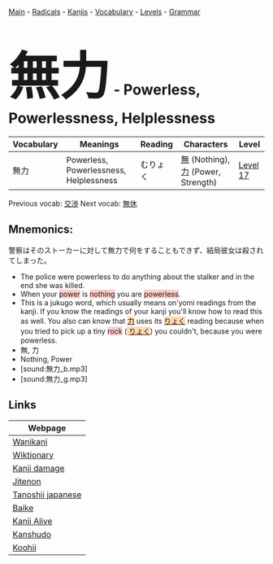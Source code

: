 <style> bigfont {font-size: 100px}</style>
[Main](../README.md) -
[Radicals](../radicals.md) -
[Kanjis](../kanjis.md) -
[Vocabulary](../vocabulary.md) -
[Levels](../levels.md) -
[Grammar](../grammar.md)
# <bigfont> 無力</bigfont> - Powerless, Powerlessness, Helplessness 

| Vocabulary | Meanings | Reading | Characters | Level |
| --- | --- | --- | --- | --- |
| 無力 | Powerless, Powerlessness, Helplessness | むりょく |  [無](../kanjis/無.md) (Nothing), [力](../kanjis/力.md) (Power, Strength) | [Level 17](../levels/wk_level17.md) |

Previous vocab: [交渉](交渉.md) Next vocab: [無休](無休.md) 

## Mnemonics:
警察はそのストーカーに対して無力で何をすることもできず、結局彼女は殺されてしまった。
* The police were powerless to do anything about the stalker and in the end she was killed.
* When your <span style="background-color:#ffcccb"> power</span> is <span style="background-color:#ffcccb"> nothing</span> you are <span style="background-color:#ffcccb"> powerless</span>.
* This is a jukugo word, which usually means on'yomi readings from the kanji. If you know the readings of your kanji you'll know how to read this as well. You also can know that <span style="background-color:#fed8b1"> [力](https://jisho.org/search/力)</span> uses its <span style="background-color:#fed8b1"> [りょく](https://jisho.org/search/りょく)</span> reading because when you tried to pick up a tiny <span style="background-color:#ffcccb"> rock</span> (<span style="background-color:#fed8b1"> [りょく](https://jisho.org/search/りょく)</span>) you couldn't, because you were powerless.
* 無, 力
* Nothing, Power
* [sound:無力_b.mp3]
* [sound:無力_g.mp3]


## Links 

| Webpage |
| --- |
| [Wanikani          ](https://www.wanikani.com/kanji/無力) |
| [Wiktionary        ](https://en.wiktionary.org/wiki/無力) |
| [Kanji damage      ](http://www.kanjidamage.com/kanji/search?utf8=✓&q=無力) |
| [Jitenon           ](https://jitenon.com/kanji/無力) |
| [Tanoshii japanese ](https://www.tanoshiijapanese.com/dictionary/kanji.cfm?k=無力) |
| [Baike             ](https://baike.baidu.com/item/無力) |
| [Kanji Alive       ](https://app.kanjialive.com/無力) |
| [Kanshudo          ](https://www.kanshudo.com/searchmn?q=無力) |
| [Koohii            ](https://kanji.koohii.com/study/kanji/無力) |
